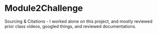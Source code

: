 # Module2Challenge

Sourcing & Citations -
I worked alone on this project, and mostly reviewed prior class videos, googled things, and reviewed documentations. 
